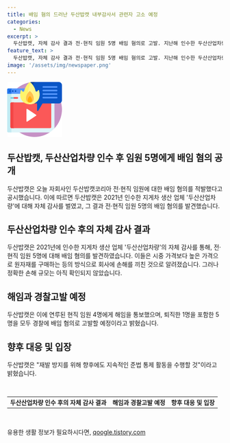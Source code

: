 ```yaml
---
title: 배임 혐의 드러난 두산밥캣 내부감사서 관련자 고소 예정
categories:
  - News
excerpt: >
  두산밥캣, 자체 감사 결과 전·현직 임원 5명 배임 혐의로 고발. 지난해 인수한 두산산업차량 관련 혐의 발견. 배임행위로 손해 금액 미상. 현직 임원 4명 해임, 1명 퇴직 후 경찰 고발 예정. 두산밥캣 재발 방지 위해 법 준수 활동 강화 공표.
feature_text: >
  두산밥캣, 자체 감사 결과 전·현직 임원 5명 배임 혐의로 고발. 지난해 인수한 두산산업차량 관련 혐의 발견. 배임행위로 손해 금액 미상. 현직 임원 4명 해임, 1명 퇴직 후 경찰 고발 예정. 두산밥캣 재발 방지 위해 법 준수 활동 강화 공표.
image: '/assets/img/newspaper.png'
---
```


<p><img src="/assets/img/news.png" alt="rentncar 속보" /></p>

<h2>두산밥캣, 두산산업차량 인수 후 임원 5명에게 배임 혐의 공개</h2>

<p data-ke-size="size16">두산밥캣은 오늘 자회사인 두산밥캣코리아 전·현직 임원에 대한 배임 혐의를 적발했다고 공시했습니다. 이에 따르면 두산밥캣은 2021년 인수한 지게차 생산 업체 '두산산업차량'에 대해 자체 감사를 벌였고, 그 결과 전·현직 임원 5명의 배임 혐의를 발견했습니다.</p>

<h2>두산산업차량 인수 후의 자체 감사 결과</h2>

<p data-ke-size="size16">두산밥캣은 2021년에 인수한 지게차 생산 업체 '두산산업차량'의 자체 감사를 통해, 전·현직 임원 5명에 대해 배임 혐의를 발견하였습니다. 이들은 시중 가격보다 높은 가격으로 원자재를 구매하는 등의 방식으로 회사에 손해를 끼친 것으로 알려졌습니다. 그러나 정확한 손해 규모는 아직 확인되지 않았습니다.</p>

<h2>해임과 경찰고발 예정</h2>

<p data-ke-size="size16">두산밥캣은 이에 연루된 현직 임원 4명에게 해임을 통보했으며, 퇴직한 1명을 포함한 5명을 모두 경찰에 배임 혐의로 고발할 예정이라고 밝혔습니다.</p>

<h2>향후 대응 및 입장</h2>

<p data-ke-size="size16">두산밥캣은 "재발 방지를 위해 향후에도 지속적인 준법 통제 활동을 수행할 것"이라고 밝혔습니다.</p>

<p data-ke-size="size16">&nbsp;</p>

<table>
    <tbody>
        <tr>
            <td style="text-align: center; height: 17px;"><b>두산산업차량 인수 후의 자체 감사 결과</b></td>
            <td style="text-align: center; height: 17px;"><b>해임과 경찰고발 예정</b></td>
            <td style="text-align: center; height: 17px;"><b>향후 대응 및 입장</b></td>
        </tr>
    </tbody>
</table>

<p data-ke-size="size16">&nbsp;</p>
유용한 생활 정보가 필요하시다면, <a href="https://qoogle.tistory.com" rel="dofollow">qoogle.tistory.com</a>



